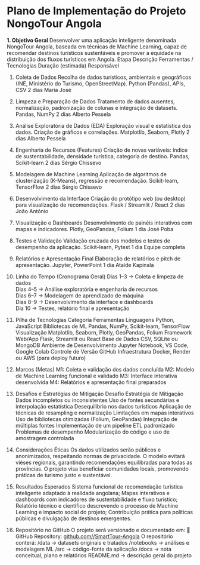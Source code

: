 # Plano de Implementação do Projeto NongoTour Angola

**1. Objetivo Geral**
Desenvolver uma aplicação inteligente denominada
NongoTour Angola, baseada em técnicas de Machine Learning, capaz de recomendar destinos turísticos sustentáveis e promover a equidade na distribuição dos fluxos turísticos em Angola.
Etapa	Descrição	Ferramentas / Tecnologias	Duração (estimada)	Responsável

1. Coleta de Dados	Recolha de dados turísticos, ambientais e geográficos (INE, Ministério do Turismo, OpenStreetMap).	Python (Pandas), APIs, CSV	2 dias	Maria José
2. Limpeza e Preparação de Dados	Tratamento de dados ausentes, normalização, padronização de colunas e integração de datasets.	Pandas, NumPy	2 dias	Alberto Pessela
3. Análise Exploratória de Dados (EDA)	Exploração visual e estatística dos dados. Criação de gráficos e correlações.	Matplotlib, Seaborn, Plotly	2 dias	Alberto Pessela
4. Engenharia de Recursos (Features)	Criação de novas variáveis: índice de sustentabilidade, densidade turística, categoria de destino.	Pandas, Scikit-learn	2 dias	Sérgio Chissevo
5. Modelagem de Machine Learning	Aplicação de algoritmos de clusterização (K-Means), regressão e recomendação.	Scikit-learn, TensorFlow	2 dias	Sérgio Chissevo
6. Desenvolvimento da Interface	Criação do protótipo web (ou desktop) para visualização de recomendações.	Flask / Streamlit / React	2 dias	João António
7. Visualização e Dashboards	Desenvolvimento de painéis interativos com mapas e indicadores.	Plotly, GeoPandas, Folium	1 dia	José Poba
8. Testes e Validação	Validação cruzada dos modelos e testes de desempenho da aplicação.	Scikit-learn, Pytest	1 dia	Equipe completa
9. Relatórios e Apresentação Final	Elaboração de relatórios e pitch de apresentação.	Jupyter, PowerPoint	1 dia	Ataíde Kapinala

3. Linha do Tempo (Cronograma Geral)
Dias 1–3  → Coleta e limpeza de dados  
Dias 4–5  → Análise exploratória e engenharia de recursos  
Dias 6–7  → Modelagem de aprendizado de máquina  
Dias 8–9  → Desenvolvimento da interface e dashboards  
Dia 10    → Testes, relatório final e apresentação

4. Pilha de Tecnologias
Categoria	Ferramentas
Linguagens	Python, JavaScript
Bibliotecas de ML	Pandas, NumPy, Scikit-learn, TensorFlow
Visualização	Matplotlib, Seaborn, Plotly, GeoPandas, Folium
Framework Web/App	Flask, Streamlit ou React
Base de Dados	CSV, SQLite ou MongoDB
Ambiente de Desenvolvimento	Jupyter Notebook, VS Code, Google Colab
Controle de Versão	GitHub
Infraestrutura	Docker, Render ou AWS (para deploy futuro)


5. Marcos (Metas)
M1: Coleta e validação dos dados concluída
M2: Modelo de Machine Learning funcional e validado
M3: Interface interativa desenvolvida
M4: Relatórios e apresentação final preparados
6. Desafios e Estratégias de Mitigação
Desafio	Estratégia de Mitigação
Dados incompletos ou inconsistentes	Uso de fontes secundárias e interpolação estatística
Desequilíbrio nos dados turísticos	Aplicação de técnicas de resampling e normalização
Limitações em mapas interativos	Uso de bibliotecas otimizadas (Folium, GeoPandas)
Integração de múltiplas fontes	Implementação de um pipeline ETL padronizado
Problemas de desempenho	Modularização do código e uso de amostragem controlada
7. Considerações Éticas
Os dados utilizados serão públicos e anonimizados, respeitando normas de privacidade.
O modelo evitará viéses regionais, garantindo recomendações equilibradas para todas as províncias.
O projeto visa beneficiar comunidades locais, promovendo práticas de turismo justo e sustentável.



8. Resultados Esperados
Sistema funcional de recomendação turística inteligente adaptado à realidade angolana;
Mapas interativos e dashboards com indicadores de sustentabilidade e fluxo turístico;
Relatório técnico e científico descrevendo o processo de Machine Learning e impacto social do projeto;
Contribuição prática para políticas públicas e divulgação de destinos emergentes.
9. Repositório no GitHub
O projeto será versionado e documentado em:
📁 GitHub Repository: [github.com/<teu-usuario>/SmartTour-Angola](https://github.com/chissevo/NongoTour-Angola)
O repositório conterá:
/data → datasets originais e tratados
/notebooks → análises e modelagem ML
/src → código-fonte da aplicação
/docs → nota conceitual, plano e relatórios
README.md → descrição geral do projeto